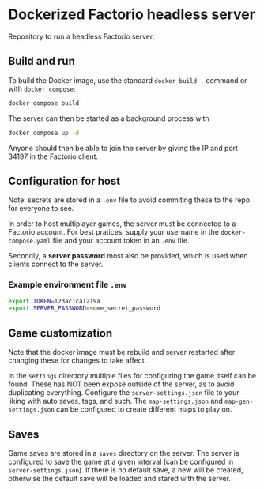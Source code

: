# Dockerized Factorio headless server

Repository to run a headless Factorio server.

## Build and run

To build the Docker image, use the standard `docker build .` command or with `docker compose`:

```sh
docker compose build
```

The server can then be started as a background process with

```sh
docker compose up -d
```

Anyone should then be able to join the server by giving the IP and port 34197 in the Factorio client.

## Configuration for host

Note: secrets are stored in a `.env` file to avoid commiting these to the repo for everyone to see.

In order to host multiplayer games, the server must be connected to a Factorio account.
For best pratices, supply your username in the `docker-compose.yaml` file and your account token in an `.env` file.

Secondly, a **server password** most also be provided, which is used when clients connect to the server.

### Example environment file `.env`

```sh
export TOKEN=123ac1ca1219a
export SERVER_PASSWORD=some_secret_password
```

## Game customization

Note that the docker image must be rebuild and server restarted after changing these for changes to take affect.

In the `settings` directory multiple files for configuring the game itself can be found.
These has NOT been expose outside of the server, as to avoid duplicating everything.
Configure the `server-settings.json` file to your liking with auto saves, tags, and such.
The `map-settings.json` and `map-gen-settings.json` can be configured to create different maps to play on.

## Saves

Game saves are stored in a `saves` directory on the server.
The server is configured to save the game at a given interval (can be configured in `server-settings.json`).
If there is no default save, a new will be created, otherwise the default save will be loaded and stared with the server.

